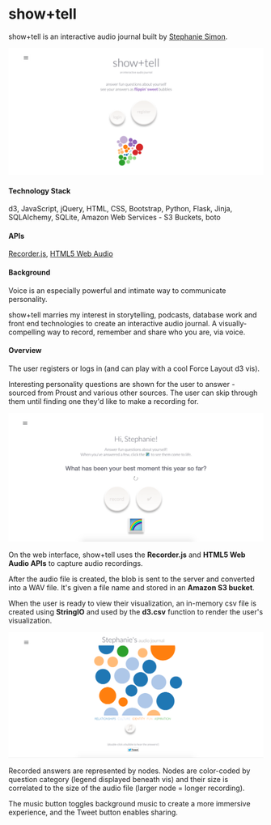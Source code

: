 # show+tell

show+tell is an interactive audio journal built by <a href="http://linkedin.com/in/stephsimon" target="_blank">Stephanie Simon</a>.

<img src="/static/images/readme/readme_hp2.png" alt="show+tell homepage">

#### Technology Stack

d3, JavaScript, jQuery, HTML, CSS, Bootstrap, Python, Flask, Jinja, SQLAlchemy, SQLite, Amazon Web Services - S3 Buckets, boto 

#### APIs

<a href="https://github.com/mattdiamond/Recorderjs" target="_blank">Recorder.js</a>, <a href="https://developer.mozilla.org/en-US/docs/Web/API/Web_Audio_API" target="_blank">HTML5 Web Audio</a>

#### Background

Voice is an especially powerful and intimate way to communicate personality. 

show+tell marries my interest in storytelling, podcasts, database work and front end technologies to create an interactive audio journal. A visually-compelling way to record, remember and share who you are, via voice.

#### Overview

The user registers or logs in (and can play with a cool Force Layout d3 vis).

Interesting personality questions are shown for the user to answer - sourced from Proust and various other sources. The user can skip through them until finding one they'd like to make a recording for.

<img src="/static/images/readme/readme_profile.png" alt="show+tell profile">

On the web interface, show+tell uses the **Recorder.js** and **HTML5 Web Audio APIs** to capture audio recordings. 

After the audio file is created, the blob is sent to the server and converted into a WAV file. It's given a file name and stored in an **Amazon S3 bucket**.

When the user is ready to view their visualization, an in-memory csv file is created using **StringIO** and used by the **d3.csv** function to render the user's visualization.

<img src="/static/images/readme/readme_vis.png" alt="show+tell vis">

Recorded answers are represented by nodes. Nodes are color-coded by question category (legend displayed beneath vis) and their size is correlated to the size of the audio file (larger node = longer recording). 

The music button toggles background music to create a more immersive experience, and the Tweet button enables sharing.

